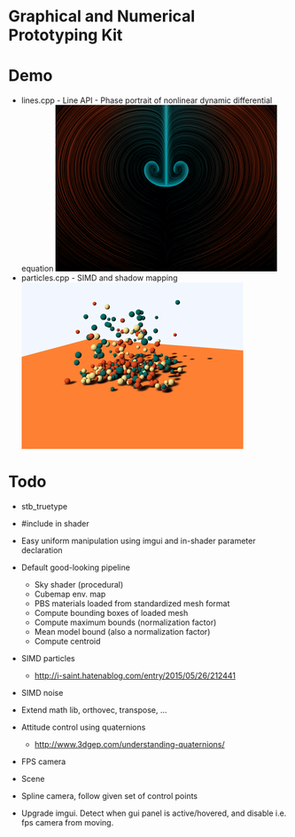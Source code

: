 Graphical and Numerical Prototyping Kit
=======================================

Demo
====
 * lines.cpp - Line API - Phase portrait of nonlinear dynamic differential equation
 ![](./devlog/lines.png)
 * particles.cpp - SIMD and shadow mapping
 ![](./devlog/particles.png)

Todo
====
 * stb_truetype
 * #include in shader
 * Easy uniform manipulation using imgui and in-shader parameter declaration
 * Default good-looking pipeline
    - Sky shader (procedural)
    - Cubemap env. map
    - PBS materials loaded from standardized mesh format
    - Compute bounding boxes of loaded mesh
    - Compute maximum bounds (normalization factor)
    - Mean model bound (also a normalization factor)
    - Compute centroid
 * SIMD particles
    * http://i-saint.hatenablog.com/entry/2015/05/26/212441
 * SIMD noise
 * Extend math lib, orthovec, transpose, ...
 * Attitude control using quaternions
    * http://www.3dgep.com/understanding-quaternions/
 * FPS camera
 * Scene
 * Spline camera, follow given set of control points

 * Upgrade imgui. Detect when gui panel is active/hovered, and disable i.e. fps camera from moving.
